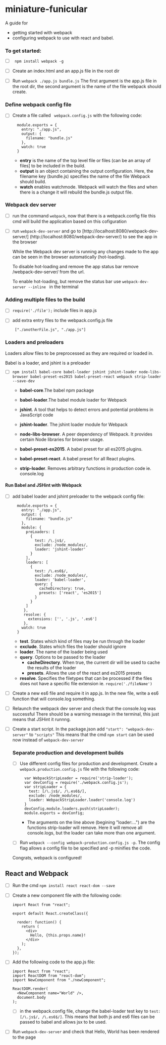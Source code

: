 # miniature-funicular

A guide for
  - getting started with webpack
  - configuring webpack to use with react and babel.


### To get started:

- [ ] ``` npm install webpack -g```


- [ ] Create an index.html and an app.js file in the root dir

- [ ] Run ```webpack ./app.js bundle.js```
The first argument is the app.js file in the root dir, the second argument is the name of the file  webpack should create.

### Define webpack config file

- [ ] Create a file called ``` webpack.config.js``` with the following code:

  ```
    module.exports = {
      entry: "./app.js",
      output: {
        filename: "bundle.js"
      },
      watch: true
    }
  ```


  - **entry** is the name of the top level file or files (can be an array of files] to be included in the build.
  - **output** is an object containing the output configuration. Here, the filename key (bundle.js) specifies the name of the file Webpack should build.
  - **watch** enables watchmode. Webpack will watch the files and when there is a change it will rebuild the bundle.js output file.

### Webpack dev server

- [ ] run the command ```webpack```, now that there is a webpack.config file this cmd will build the application based on this cofiguration

- [ ] run ```webpack-dev-server``` and go to [http://localhost:8080/webpack-dev-server/] (http://localhost:8080/webpack-dev-server/) to see the app in the browser

  While the Webpack dev server is running any changes made to the app can be seen in the browser automatically (hot-loading).

  To disable hot-loading and remove the app status bar remove /webpack-dev-server/ from the url.

  To enable hot-loading, but remove the status bar use ```webpack-dev-server --inline ``` in the terminal


### Adding multiple files to the build

- [ ] ```require('./file');``` include files in app.js
- [ ] add extra entry files to the webpack.config.js file

  ``` ["./anotherFile.js", "./app.js"]```


### Loaders and preloaders
Loaders allow files to be preprocessed as they are required or loaded in.

Babel is a loader, and jshint is a preloader

- [ ] ```npm install babel-core babel-loader jshint jshint-loader node-libs-browser babel-preset-es2015 babel-preset-react webpack strip-loader --save-dev```

  - **babel-core**.The babel npm package

  - **babel-loader**.The babel module loader for Webpack

  - **jshint**. A tool that helps to detect errors and potential problems in JavaScript code

  - **jshint-loader**. The jshint loader module for Webpack

  - **node-libs-browser**. A peer dependency of Webpack. It provides certain Node libraries for browser usage.

  - **babel-preset-es2015**. A babel preset for all es2015 plugins.

  - **babel-preset-react**. A babel preset for all React plugins.

  - **strip-loader**. Removes arbitrary functions in production code ie. console.log

#### Run Babel and JSHint with Webpack

- [ ] add babel loader and jshint preloader to the webpack config file:

  ```
    module.exports = {
      entry: "./app.js",
      output: {
        filename: "bundle.js"
      },
      module: {
        preLoaders: [
          {
            test: /\.js$/,
            exclude: /node_modules/,
            loader: 'jshint-loader'
          }
        ],
        loaders: [
          {
            test: /\.es6$/,
            exclude: /node_modules/,
            loader: 'babel-loader',
            query: {
              cacheDirectory: true,
              presets: ['react', 'es2015']
            }
          }
        ]
       },
       resolve: {
         extensions: ['', '.js', '.es6']
       },
      watch: true
    }
  ```

  - **test**. States which kind of files may be run through the loader
  - **exclude**. States which files the loader should ignore
  - **loader**. The name of the loader being used
  - **query**. Options to be passed to the loader
    - **cacheDirectory**. When true, the current dir will be used to cache the results of the loader
    - **presets**. Allows the use of the react and es2015 presets
  - **resolve**. Specifies the filetypes that can be processed if  the files does not have a specific file extension ie. ```require('./fileName')```


- [ ] Create a new es6 file and require it in app.js. In the new file, write a es6 function that will console.log something.

- [ ] Relaunch the webpack dev server and check that the console.log was successful
  There should be a warning message in the terminal, this just means that JSHint it runnng.

- [ ] Create a start script. In the package.json add ```"start": "webpack-dev-server"``` to ```"scripts"```
  This means that the cmd ```npm start``` can be used now instead of ```webpack-dev-server```

  ### Separate production and development builds

  - [ ] Use different config files for production and development. Create a ```webpack.production.config.js``` file with the following code:
    ```
      var WebpackStripLoader = require('strip-loader');
      var devConfig = require('./webpack.config.js');
      var stripLoader = {
        test: [/\.js$/, /\.es6$/],
        exclude: /node_modules/,
        loader: WebpackStripLoader.loader('console.log')
      }
      devConfig.module.loaders.push(stripLoader);
      module.exports = devConfig;
    ```

    - The arguments on the line above (begining "loader:...") are the functions strip-loader will remove. Here it will remove all console.logs, but the loader can take more than one argument.

  - [ ] Run ```webpack --config webpack-production.config.js -p```. The config flag allows a config file to be specified and -p minifies the code.

  Congrats, webpack is configured!

## React and Webpack

- [ ] Run the cmd ```npm install react react-dom --save```

- [ ] Create a new component file with the following code:

  ```
  import React from "react";

  export default React.createClass({

    render: function() {
      return (
        <div>
          Hello, {this.props.name}!
        </div>
      );
    },
  });

  ```

- [ ] Add the following code to the app.js file:

  ```
  import React from "react";
  import ReactDOM from "react-dom";
  import NewComponent from "./newComponent";

  ReactDOM.render(
    <NewComponent name="World" />,
    document.body
  );
  ```

  - [ ] in the webpack.config file, change the babel-loader test key to ```test: [/\.js$/, /\.es6$/]```. This  means that both js and es6 files can be passed to babel and allows jsx to be used.

- [ ] Run ```webpack-dev-server``` and check that Hello, World has been rendered to the page